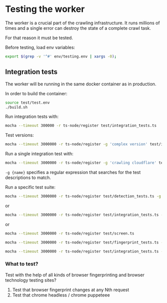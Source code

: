 # Testing the worker

The worker is a crucial part of the crawling infrastructure. It runs millions of times and a single
error can destroy the state of a complete crawl task.

For that reason it must be tested.

Before testing, load env variables:

```bash
export $(grep -v '^#' env/testing.env | xargs -0);
```


## Integration tests

The worker will be running in the same docker container as in production.

In order to build the container:

```bash
source test/test.env
./build.sh
```

Run integration tests with:

```bash
mocha --timeout 300000 -r ts-node/register test/integration_tests.ts
```

Test versions:

```bash
mocha --timeout 3000000 -r ts-node/register -g 'complex version' test/integration_tests.ts
```

Run a single integration test with:

```bash
mocha --timeout 3000000 -r ts-node/register -g 'crawling cloudflare' test/detection_tests.ts
```

`-g {name}` specifies a regular expression that searches for the test descriptions to match.

Run a specific test suite:

```bash
mocha --timeout 3000000 -r ts-node/register test/detection_tests.ts -g 'fast block'
```

or

```bash
mocha --timeout 3000000 -r ts-node/register test/integration_tests.ts -g 'changes fingerprint hash'
```

or

```bash
mocha --timeout 3000000 -r ts-node/register test/screen.ts
```

```bash
mocha --timeout 3000000 -r ts-node/register test/fingerprint_tests.ts -g 'sannysoft'
```

```bash
mocha --timeout 3000000 -r ts-node/register test/integration_tests.ts -g 'can set headers'
```

### What to test?

Test with the help of all kinds of browser fingerprinting and browser technology testing sites?

1. Test that browser fingerprint changes at any Nth request
2. Test that chrome headless / chrome puppeteee
